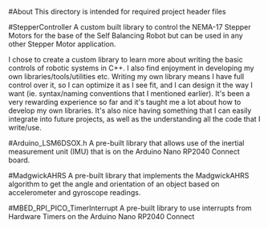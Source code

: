 #About
This directory is intended for required project header files

#StepperController
A custom built library to control the NEMA-17 Stepper Motors for the base of the Self Balancing Robot but can be used in any other Stepper Motor application. 

I chose to create a custom library to learn more about writing the basic controls of robotic systems in C++. I also find enjoyment in developing my own libraries/tools/utilities etc. Writing my own library means I have full control over it, so I can optimize it as I see fit, and I can design it the way I want (ie. syntax/naming conventions that I mentioned earlier). It's been a very rewarding experience so far and it's taught me a lot about how to develop my own libraries. It's also nice having something that I can easily integrate into future projects, as well as the understanding all the code that I write/use.

#Arduino_LSM6DSOX.h
A pre-built library that allows use of the inertial measurement unit (IMU) that is on the Arduino Nano RP2040 Connect board.

#MadgwickAHRS
A pre-built library that implements the MadgwickAHRS algorithm to get the angle and orientation of an object based on accelerometer and gyroscope readings.

#MBED_RPI_PICO_TimerInterrupt
A pre-built library to use interrupts from Hardware Timers on the Arduino Nano RP2040 Connect
